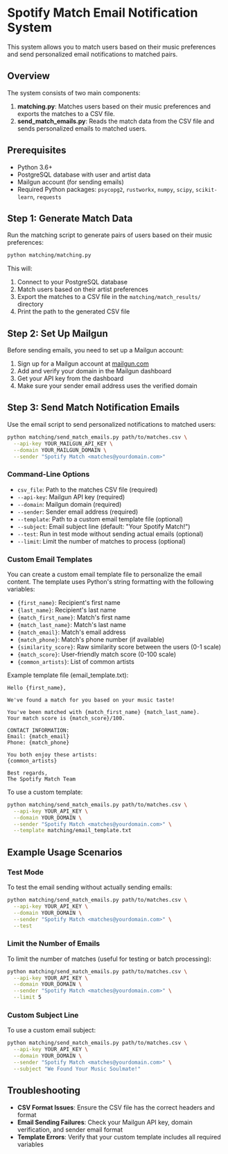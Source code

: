 # Spotify Match Email Notification System

This system allows you to match users based on their music preferences and send personalized email notifications to matched pairs.

## Overview

The system consists of two main components:

1. **matching.py**: Matches users based on their music preferences and exports the matches to a CSV file.
2. **send_match_emails.py**: Reads the match data from the CSV file and sends personalized emails to matched users.

## Prerequisites

- Python 3.6+
- PostgreSQL database with user and artist data
- Mailgun account (for sending emails)
- Required Python packages: `psycopg2`, `rustworkx`, `numpy`, `scipy`, `scikit-learn`, `requests`

## Step 1: Generate Match Data

Run the matching script to generate pairs of users based on their music preferences:

```bash
python matching/matching.py
```

This will:
1. Connect to your PostgreSQL database
2. Match users based on their artist preferences
3. Export the matches to a CSV file in the `matching/match_results/` directory
4. Print the path to the generated CSV file

## Step 2: Set Up Mailgun

Before sending emails, you need to set up a Mailgun account:

1. Sign up for a Mailgun account at [mailgun.com](https://www.mailgun.com/)
2. Add and verify your domain in the Mailgun dashboard
3. Get your API key from the dashboard
4. Make sure your sender email address uses the verified domain

## Step 3: Send Match Notification Emails

Use the email script to send personalized notifications to matched users:

```bash
python matching/send_match_emails.py path/to/matches.csv \
  --api-key YOUR_MAILGUN_API_KEY \
  --domain YOUR_MAILGUN_DOMAIN \
  --sender "Spotify Match <matches@yourdomain.com>"
```

### Command-Line Options

- `csv_file`: Path to the matches CSV file (required)
- `--api-key`: Mailgun API key (required)
- `--domain`: Mailgun domain (required)
- `--sender`: Sender email address (required)
- `--template`: Path to a custom email template file (optional)
- `--subject`: Email subject line (default: "Your Spotify Match!")
- `--test`: Run in test mode without sending actual emails (optional)
- `--limit`: Limit the number of matches to process (optional)

### Custom Email Templates

You can create a custom email template file to personalize the email content. The template uses Python's string formatting with the following variables:

- `{first_name}`: Recipient's first name
- `{last_name}`: Recipient's last name
- `{match_first_name}`: Match's first name
- `{match_last_name}`: Match's last name
- `{match_email}`: Match's email address
- `{match_phone}`: Match's phone number (if available)
- `{similarity_score}`: Raw similarity score between the users (0-1 scale)
- `{match_score}`: User-friendly match score (0-100 scale)
- `{common_artists}`: List of common artists

Example template file (email_template.txt):
```
Hello {first_name},

We've found a match for you based on your music taste!

You've been matched with {match_first_name} {match_last_name}.
Your match score is {match_score}/100.

CONTACT INFORMATION:
Email: {match_email}
Phone: {match_phone}

You both enjoy these artists:
{common_artists}

Best regards,
The Spotify Match Team
```

To use a custom template:
```bash
python matching/send_match_emails.py path/to/matches.csv \
  --api-key YOUR_API_KEY \
  --domain YOUR_DOMAIN \
  --sender "Spotify Match <matches@yourdomain.com>" \
  --template matching/email_template.txt
```

## Example Usage Scenarios

### Test Mode

To test the email sending without actually sending emails:

```bash
python matching/send_match_emails.py path/to/matches.csv \
  --api-key YOUR_API_KEY \
  --domain YOUR_DOMAIN \
  --sender "Spotify Match <matches@yourdomain.com>" \
  --test
```

### Limit the Number of Emails

To limit the number of matches (useful for testing or batch processing):

```bash
python matching/send_match_emails.py path/to/matches.csv \
  --api-key YOUR_API_KEY \
  --domain YOUR_DOMAIN \
  --sender "Spotify Match <matches@yourdomain.com>" \
  --limit 5
```

### Custom Subject Line

To use a custom email subject:

```bash
python matching/send_match_emails.py path/to/matches.csv \
  --api-key YOUR_API_KEY \
  --domain YOUR_DOMAIN \
  --sender "Spotify Match <matches@yourdomain.com>" \
  --subject "We Found Your Music Soulmate!"
```

## Troubleshooting

- **CSV Format Issues**: Ensure the CSV file has the correct headers and format
- **Email Sending Failures**: Check your Mailgun API key, domain verification, and sender email format
- **Template Errors**: Verify that your custom template includes all required variables

